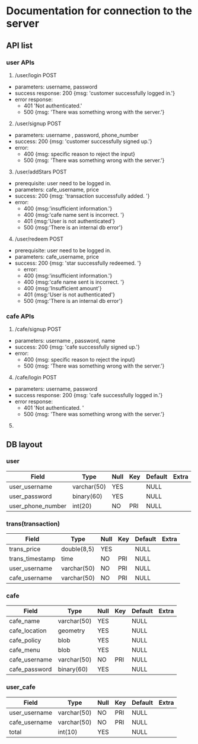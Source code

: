 # Documentation for connection to the server
## API list
### user APIs
1. /user/login POST
* parameters: username, password
* success response: 200 {msg: 'customer successfully logged in.'}
* error response: 
  *  401 'Not authenticated.'
  *  500 {msg: 'There was something wrong with the server.'}
2.  /user/signup POST
* parameters: username , password, phone_number
* success: 200 {msg: 'customer successfully signed up.'}
* error: 
  * 400 {msg: specific reason to reject the input}
  * 500 {msg: 'There was something wrong with the server.'}
3. /user/addStars POST
* prerequisite: user need to be logged in. 
* parameters: cafe_username, price
* success: 200 {msg: 'transaction successfully added. '}
* error: 
  * 400 {msg:'insufficient information.'}
  * 400 {msg:'cafe name sent is incorrect. '}
  * 401 {msg:'User is not authenticated'}
  * 500 {msg:'There is an internal db error'}
4. /user/redeem POST 
* prerequisite: user need to be logged in. 
* parameters: cafe_username, price
* success: 200 {msg: 'star successfully redeemed. '}
  * error: 
  * 400 {msg:'insufficient information.'}
  * 400 {msg:'cafe name sent is incorrect. '}
  * 400 {msg:'Insufficient amount'}
  * 401 {msg:'User is not authenticated'}
  * 500 {msg:'There is an internal db error'}
### cafe APIs
1.  /cafe/signup POST
* parameters: username , password, name
* success: 200 {msg: 'cafe successfully signed up.'}
* error: 
  * 400 {msg: specific reason to reject the input}
  * 500 {msg: 'There was something wrong with the server.'}
4. /cafe/login POST
* parameters: username, password
* success response: 200 {msg: 'cafe successfully logged in.'}
* error response: 
  *  401 'Not authenticated. '
  *  500 {msg: 'There was something wrong with the server.'}
5. 

## DB layout 
### user
| Field             | Type        | Null | Key | Default | Extra |
|-------------------|-------------|------|-----|---------|-------|
| user_username     | varchar(50) | YES  |     | NULL    |       |
| user_password     | binary(60)  | YES  |     | NULL    |       |
| user_phone_number | int(20)     | NO   | PRI | NULL    |       |
### trans(transaction)
| Field           | Type        | Null | Key | Default | Extra |
|-----------------|-------------|------|-----|---------|-------|
| trans_price     | double(8,5) | YES  |     | NULL    |       |
| trans_timestamp | time        | NO   | PRI | NULL    |       |
| user_username   | varchar(50) | NO   | PRI | NULL    |       |
| cafe_username   | varchar(50) | NO   | PRI | NULL    |       |
### cafe
| Field         | Type        | Null | Key | Default | Extra |
|---------------|-------------|------|-----|---------|-------|
| cafe_name     | varchar(50) | YES  |     | NULL    |       |
| cafe_location | geometry    | YES  |     | NULL    |       |
| cafe_policy   | blob        | YES  |     | NULL    |       |
| cafe_menu     | blob        | YES  |     | NULL    |       |
| cafe_username | varchar(50) | NO   | PRI | NULL    |       |
| cafe_password | binary(60)  | YES  |     | NULL    |       |
### user_cafe
| Field         | Type        | Null | Key | Default | Extra |
|---------------|-------------|------|-----|---------|-------|
| user_username | varchar(50) | NO   | PRI | NULL    |       |
| cafe_username | varchar(50) | NO   | PRI | NULL    |       |
| total          | int(10)     | YES  |     | NULL    |       |